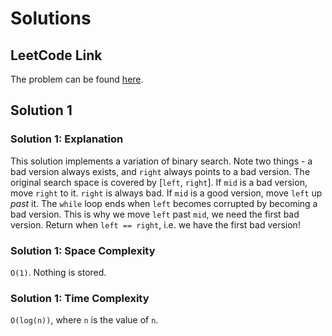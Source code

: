 # Solutions

## LeetCode Link

The problem can be found [here](https://leetcode.com/problems/first-bad-version/).

## Solution 1

### Solution 1: Explanation

This solution implements a variation of binary search.
Note two things - a bad version always exists, and `right`
always points to a bad version. The original search
space is covered by [`left`, `right`]. If `mid` is
a bad version, move `right` to it. `right` is always
bad. If `mid` is a good version, move `left` up _past_ it.
The `while` loop ends when `left` becomes corrupted
by becoming a bad version. This is why we move `left`
past `mid`, we need the first bad version. Return
when `left == right`, i.e. we have the first bad version!

### Solution 1: Space Complexity

`O(1)`. Nothing is stored.

### Solution 1: Time Complexity

`O(log(n))`, where `n` is the value of `n`.
